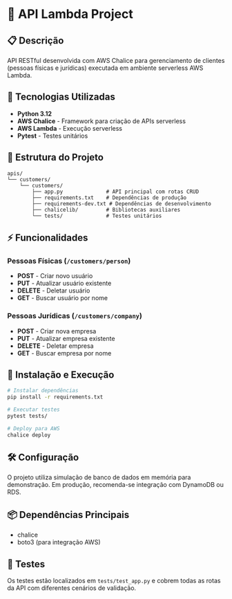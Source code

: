# 🔌 API Lambda Project

## 📋 Descrição
API RESTful desenvolvida com AWS Chalice para gerenciamento de clientes (pessoas físicas e jurídicas) executada em ambiente serverless AWS Lambda.

## 🚀 Tecnologias Utilizadas
- **Python 3.12**
- **AWS Chalice** - Framework para criação de APIs serverless
- **AWS Lambda** - Execução serverless
- **Pytest** - Testes unitários

## 📁 Estrutura do Projeto
```
apis/
└── customers/
    └── customers/
        ├── app.py              # API principal com rotas CRUD
        ├── requirements.txt    # Dependências de produção
        ├── requirements-dev.txt # Dependências de desenvolvimento
        ├── chalicelib/         # Bibliotecas auxiliares
        └── tests/              # Testes unitários
```

## ⚡ Funcionalidades
### Pessoas Físicas (`/customers/person`)
- **POST** - Criar novo usuário
- **PUT** - Atualizar usuário existente
- **DELETE** - Deletar usuário
- **GET** - Buscar usuário por nome

### Pessoas Jurídicas (`/customers/company`)
- **POST** - Criar nova empresa
- **PUT** - Atualizar empresa existente
- **DELETE** - Deletar empresa
- **GET** - Buscar empresa por nome

## 🔧 Instalação e Execução
```bash
# Instalar dependências
pip install -r requirements.txt

# Executar testes
pytest tests/

# Deploy para AWS
chalice deploy
```

## 🛠️ Configuração
O projeto utiliza simulação de banco de dados em memória para demonstração. Em produção, recomenda-se integração com DynamoDB ou RDS.

## 📦 Dependências Principais
- chalice
- boto3 (para integração AWS)

## 🧪 Testes
Os testes estão localizados em `tests/test_app.py` e cobrem todas as rotas da API com diferentes cenários de validação.
